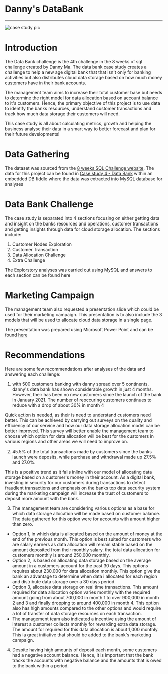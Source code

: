 
# Danny's DataBank
___

![case study pic](https://github.com/OkikiAde100/Danny-s-Data-Bank/assets/90972152/c3a6315a-8337-492a-ab4d-85713f338c51)

# Introduction

The Data Bank challenge is the 4th challenge in the 8 weeks of sql challenge created by Danny Ma. The data bank case study creates a challenge to help a new age digital bank that that isn't only for banking activities but also distributes cloud data storage based on how much money customers have in their bank accounts.

The management team aims to increase their total customer base but needs to determine the right model for data allocation based on account balance to it's customers. Hence, the primary objective of this project is to use data to identify the banks resources, understand customer transactions and track how much data storage their customers will need.

This case study is all about calculating metrics, growth and helping the business analyse their data in a smart way to better forecast and plan for their future developments!

# Data Gathering

The dataset was sourced from the <a href="https://8weeksqlchallenge.com/">8 weeks SQL Challenge website</a>. The data for this project can be found in <a href="https://8weeksqlchallenge.com/case-study-4/">Case study 4 - Data Bank</a> within an embedded DB fiddle where the data was extracted into MySQL database for analyses

# Data Bank Challenge

The case study is separated into 4 sections focusing on either getting data and insight on the banks resources and operations, customer transactions and getting insights through data for cloud storage allocation. The sections include:

1. Customer Nodes Exploration
2. Customer Transaction
3. Data Allocation Challenge
4. Extra Challenge

The Explorstory analyses was carried out using MySQL and answers to each section can be found here

# Marketing Campaign

The management team also requested a presentation slide which could be used for their marketing campaign. This presentation is to also include the 3 models that will be used to allocate cloud data storage in a single page.

The presentation was prepared using Microsoft Power Point and can be found <a href="https://github.com/OkikiAde100/Danny-s-Data-Bank/blob/main/Data%20Bank%20Project/Danny's%20Data%20Bank%20Marketing.pptx">here</a>

# Recommendations

Here are some few recommendations after analyses of the data and answering each challenge:

1. with 500 customers banking with danny spread over 5 continents, danny's data bank has shown considerable growth in just 4 months. However, their has been no new customers since the launch of the bank in January 2021. The number of reoccuring customers continues to reduce with a drop of about 30% in month 4

Quick action is needed, as their is need to understand customers need better. This can be achieved by carrying out surveys on the quality and efficiency of our service and how our data storage allocation model can be better improved. This survey will better enable the management team to choose which option for data allocation will be best for the customers in various regions and other areas we will need to improve on.

2. 45.5% of the total transactions made by customers since the banks launch were deposits, while purchase and withdrawal made up 27.5% and 27.0%.

This is a positive trend as it falls inline with our model of allocating data storage based on a customer's money in their account. As a digital bank, investing in security for our customers during transactions to detect fraudlent transactions and emphasis on the banks top data security system during the marketing campaign will increase the trust of customers to deposit more amount with the bank.

3. The management team are considering various options as a base for which data storage allocation will be made based on  customer balance. The data gathered for this option were for accounts with amount higher than zero.
 - Option 1, in which data is allocated based on the amount of money at the end of the previous month. This option is best suited for customers who are salary earners as data allocation will remain stable based on the amount deposited from their monthly salary. the total data allocation for customers monthly is around 250,000 monthly.
 - Option 2, is based on allocating data storage based on the average amount in a customers account for the past 30 days. This options requires about 230,000 for data allocation monthly. This option give the bank an advantage to determine when data i allocated for each region and distribute data storage over a 30 days period.
 - Option 3, allocates data storage on real time transactions. This amount required for data allocation option varies monthly with the required amount going from about 700,000 in month 1 to over 900,000 in month 2 and 3 and finally dropping to around 400,000 in month 4. This option also has high amounts compared to the other options and would require a lot of transfer of data storage resources on each transaction.
 - The management team also indicated a incentive using the amount of interest a customer collects monthly for rewarding extra data storage. The amount for required for this data allocation is about 1,000 monthly. This ia great initiative that should be added to the bank's marketing campaign.


4. Despite having high amounts of deposit each month, some customers had a negative account balance. Hence, it is important that the bank tracks the accounts with negative balance and the amounts that is owed to the bank within a period.
